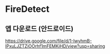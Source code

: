 # FireDetect

## 앱 다운로드 (안드로이드)
https://drive.google.com/file/d/1-IwyhmB-IPxuLJZTZiOOrhf1mFEMKiHD/view?usp=sharing

